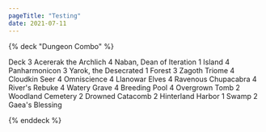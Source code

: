 ```yaml
---
pageTitle: "Testing"
date: 2021-07-11
---
```


{% deck "Dungeon Combo" %}

Deck
3 Acererak the Archlich
4 Naban, Dean of Iteration
1 Island
4 Panharmonicon
3 Yarok, the Desecrated
1 Forest 
3 Zagoth Triome
4 Cloudkin Seer
4 Omniscience
4 Llanowar Elves
4 Ravenous Chupacabra
4 River's Rebuke
4 Watery Grave
4 Breeding Pool
4 Overgrown Tomb
2 Woodland Cemetery
2 Drowned Catacomb
2 Hinterland Harbor
1 Swamp
2 Gaea's Blessing

{% enddeck %}